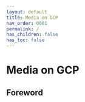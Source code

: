 ```yaml
---
layout: default
title: Media on GCP
nav_order: 0001
permalink: /
has_children: false
has_toc: false
---
```


# Media on GCP

## Foreword




